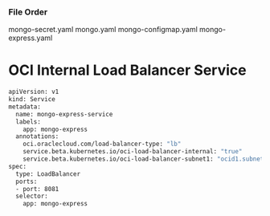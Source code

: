 ### File Order
mongo-secret.yaml
mongo.yaml
mongo-configmap.yaml
mongo-express.yaml


# OCI Internal Load Balancer Service
```bash
apiVersion: v1
kind: Service
metadata:
  name: mongo-express-service
  labels:
    app: mongo-express
  annotations:
    oci.oraclecloud.com/load-balancer-type: "lb"
    service.beta.kubernetes.io/oci-load-balancer-internal: "true"
    service.beta.kubernetes.io/oci-load-balancer-subnet1: "ocid1.subnet.oc1.ap-singapore-1.aaaaaaaa5vr6y4zfz77bbn7lbrb3f6pkm63knhd4jxbajbh3oklpa6tqsbba"
spec:
  type: LoadBalancer
  ports:
  - port: 8081
  selector:
    app: mongo-express
